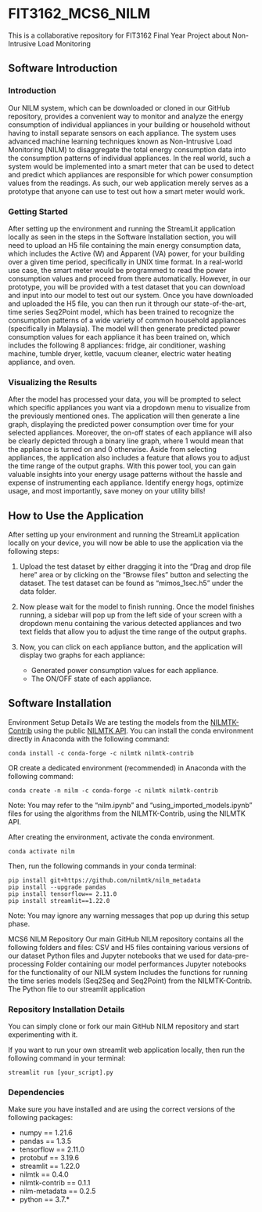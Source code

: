 # FIT3162_MCS6_NILM
 This is a collaborative repository for FIT3162 Final Year Project about Non-Intrusive Load Monitoring

## Software Introduction

### Introduction

Our NILM system, which can be downloaded or cloned in our GitHub repository, provides a convenient way to monitor and analyze the energy consumption of individual appliances in your building or household without having to install separate sensors on each appliance. The system uses advanced machine learning techniques known as Non-Intrusive Load Monitoring (NILM) to disaggregate the total energy consumption data into the consumption patterns of individual appliances. In the real world, such a system would be implemented into a smart meter that can be used to detect and predict which appliances are responsible for which power consumption values from the readings. As such, our web application merely serves as a prototype that anyone can use to test out how a smart meter would work.

### Getting Started
After setting up the environment and running the StreamLit application locally as seen in the steps in the Software Installation section, you will need to upload an H5 file containing the main energy consumption data, which includes the Active (W) and Apparent (VA) power, for your building over a given time period, specifically in UNIX time format. In a real-world use case, the smart meter would be programmed to read the power consumption values and proceed from there automatically. However, in our prototype, you will be provided with a test dataset that you can download and input into our model to test out our system.
Once you have downloaded and uploaded the H5 file, you can then run it through our state-of-the-art, time series Seq2Point model, which has been trained to recognize the consumption patterns of a wide variety of common household appliances (specifically in Malaysia). The model will then generate predicted power consumption values for each appliance it has been trained on, which includes the following 8 appliances: fridge, air conditioner, washing machine, tumble dryer, kettle, vacuum cleaner, electric water heating appliance, and oven.

### Visualizing the Results
After the model has processed your data, you will be prompted to select which specific appliances you want via a dropdown menu to visualize from the previously mentioned ones. The application will then generate a line graph, displaying the predicted power consumption over time for your selected appliances. Moreover, the on-off states of each appliance will also be clearly depicted through a binary line graph, where 1 would mean that the appliance is turned on and 0 otherwise. Aside from selecting appliances, the application also includes a feature that allows you to adjust the time range of the output graphs. With this power tool, you can gain valuable insights into your energy usage patterns without the hassle and expense of instrumenting each appliance. Identify energy hogs, optimize usage, and most importantly, save money on your utility bills!


## How to Use the Application

After setting up your environment and running the StreamLit application locally on your device, you will now be able to use the application via the following steps:

1. Upload the test dataset by either dragging it into the “Drag and drop file here” area or by clicking on the “Browse files” button and selecting the dataset. The test dataset can be found as “mimos_1sec.h5” under the data folder.

2. Now please wait for the model to finish running. Once the model finishes running, a sidebar will pop up from the left side of your screen with a dropdown menu containing the various detected appliances and two text fields that allow you to adjust the time range of the output graphs.

3. Now, you can click on each appliance button, and the application will display two graphs for each appliance:
    - Generated power consumption values for each appliance.
    - The ON/OFF state of each appliance.

## Software Installation

Environment Setup Details
We are testing the models from the [NILMTK-Contrib](https://github.com/nilmtk/nilmtk-contrib) using the public [NILMTK API](https://github.com/nilmtk/nilmtk). You can install the conda environment directly in Anaconda with the following command:
```
conda install -c conda-forge -c nilmtk nilmtk-contrib
```
OR create a dedicated environment (recommended) in Anaconda with the following command:
```
conda create -n nilm -c conda-forge -c nilmtk nilmtk-contrib
```
Note: You may refer to the “nilm.ipynb” and “using_imported_models.ipynb” files for using the algorithms from the NILMTK-Contrib, using the NILMTK API.

After creating the environment, activate the conda environment.
```
conda activate nilm
```

Then, run the following commands in your conda terminal:
```
pip install git+https://github.com/nilmtk/nilm_metadata
pip install --upgrade pandas
pip install tensorflow== 2.11.0 
pip install streamlit==1.22.0
```
Note: You may ignore any warning messages that pop up during this setup phase.

MCS6 NILM Repository
Our main GitHub NILM repository contains all the following folders and files:
CSV and H5 files containing various versions of our dataset
Python files and Jupyter notebooks that we used for data-pre-processing
Folder containing our model performances
Jupyter notebooks for the functionality of our NILM system
Includes the functions for running the time series models (Seq2Seq and Seq2Point) from the NILMTK-Contrib.
The Python file to our streamlit application

### Repository Installation Details
You can simply clone or fork our main GitHub NILM repository and start experimenting with it.

If you want to run your own streamlit web application locally, then run the following command in your terminal:
```
streamlit run [your_script].py
```

### Dependencies
Make sure you have installed and are using the correct versions of the following packages:
- numpy == 1.21.6 
- pandas == 1.3.5 
- tensorflow == 2.11.0 
- protobuf == 3.19.6 
- streamlit == 1.22.0 
- nilmtk == 0.4.0 
- nilmtk-contrib == 0.1.1 
- nilm-metadata == 0.2.5 
- python == 3.7.*


